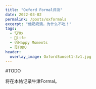 ```yaml
---
title: "Oxford Formal评测"
date: 2022-03-02
permalink: /posts/oxformals
excerpt: "他奶奶滴，为什么不吃！"
tags:
  - 🐮Ox
  - 🍜Life
  - 😻Happy Moments
  - 🗒TODO
header:
  overlay_image: OxfordSunset1-3v1.jpg
---
```


#TODO

将在本帖记录牛津Formal。